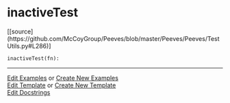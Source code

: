 # <a id="Peeves.Peeves.TestUtils.inactiveTest">inactiveTest</a>
<div class="docs-source-link" markdown="1">
[[source](https://github.com/McCoyGroup/Peeves/blob/master/Peeves/Peeves/TestUtils.py#L286)]
</div>

```python
inactiveTest(fn): 
```
 





___

[Edit Examples](https://github.com/McCoyGroup/Peeves/edit/gh-pages/ci/examples/Peeves/Peeves/TestUtils/inactiveTest.md) or 
[Create New Examples](https://github.com/McCoyGroup/Peeves/new/gh-pages/?filename=ci/examples/Peeves/Peeves/TestUtils/inactiveTest.md) <br/>
[Edit Template](https://github.com/McCoyGroup/Peeves/edit/gh-pages/ci/docs/Peeves/Peeves/TestUtils/inactiveTest.md) or 
[Create New Template](https://github.com/McCoyGroup/Peeves/new/gh-pages/?filename=ci/docs/templates/Peeves/Peeves/TestUtils/inactiveTest.md) <br/>
[Edit Docstrings](https://github.com/McCoyGroup/Peeves/edit/master/Peeves/Peeves/TestUtils.py#L286?message=Update%20Docs)